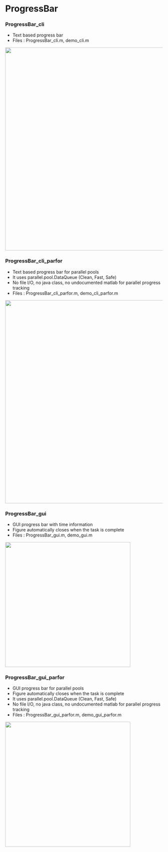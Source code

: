 # ProgressBar

### ProgressBar_cli

- Text based progress bar
- Files : ProgressBar_cli.m, demo_cli.m

<img width="650" src="https://user-images.githubusercontent.com/93251045/231528391-7111c5a1-8428-46fc-afd1-59d06332cf1c.gif">

### ProgressBar_cli_parfor

- Text based progress bar for parallel pools
- It uses parallel.pool.DataQueue (Clean, Fast, Safe)
- No file I/O, no java class, no undocumented matlab for parallel progress tracking
- Files : ProgressBar_cli_parfor.m, demo_cli_parfor.m

<img width="650" src="https://user-images.githubusercontent.com/93251045/231537667-c7383a8b-f3a7-4b1d-afb8-b8b17fed943f.png"> 

### ProgressBar_gui

- GUI progress bar with time information
- Figure automatically closes when the task is complete
- Files : ProgressBar_gui.m, demo_gui.m

<img width="400" src="https://user-images.githubusercontent.com/93251045/231540007-0d9c8318-3417-4115-964e-749f8c018c5f.png"> 

### ProgressBar_gui_parfor

- GUI progress bar for parallel pools
- Figure automatically closes when the task is complete
- It uses parallel.pool.DataQueue (Clean, Fast, Safe)
- No file I/O, no java class, no undocumented matlab for parallel progress tracking
- Files : ProgressBar_gui_parfor.m, demo_gui_parfor.m

<img width="400" src="https://user-images.githubusercontent.com/93251045/231540007-0d9c8318-3417-4115-964e-749f8c018c5f.png"> 

